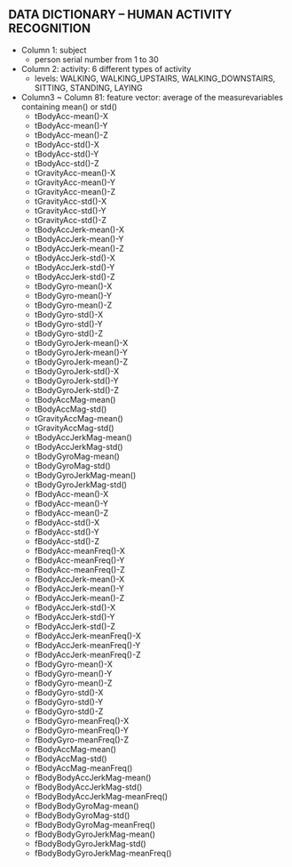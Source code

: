 ## DATA DICTIONARY – HUMAN ACTIVITY RECOGNITION
* Column 1: subject<br />
   - person serial number from 1 to 30<br />
* Column 2: activity: 6 different types of activity <br />
   - levels: WALKING, WALKING_UPSTAIRS, WALKING_DOWNSTAIRS, SITTING, STANDING, LAYING<br />
* Column3 ~ Column 81: feature vector: average of the measurevariables containing mean() or std() <br />
   - tBodyAcc-mean()-X <br />
   - tBodyAcc-mean()-Y<br />
   - tBodyAcc-mean()-Z<br />
   - tBodyAcc-std()-X<br />
   - tBodyAcc-std()-Y<br />
   - tBodyAcc-std()-Z<br />
   - tGravityAcc-mean()-X<br />
   - tGravityAcc-mean()-Y<br />
   - tGravityAcc-mean()-Z<br />
   - tGravityAcc-std()-X<br />
   - tGravityAcc-std()-Y<br />
   - tGravityAcc-std()-Z<br />
   - tBodyAccJerk-mean()-X<br />
   - tBodyAccJerk-mean()-Y<br />
   - tBodyAccJerk-mean()-Z<br />
   - tBodyAccJerk-std()-X<br />
   - tBodyAccJerk-std()-Y<br />
   - tBodyAccJerk-std()-Z<br />
   - tBodyGyro-mean()-X<br />
   - tBodyGyro-mean()-Y<br />
   - tBodyGyro-mean()-Z<br />
   - tBodyGyro-std()-X<br />
   - tBodyGyro-std()-Y<br />
   - tBodyGyro-std()-Z<br />
   - tBodyGyroJerk-mean()-X<br />
   - tBodyGyroJerk-mean()-Y<br />
   - tBodyGyroJerk-mean()-Z<br />
   - tBodyGyroJerk-std()-X<br />
   - tBodyGyroJerk-std()-Y<br />
   - tBodyGyroJerk-std()-Z<br />
   - tBodyAccMag-mean()<br />
   - tBodyAccMag-std()<br />
   - tGravityAccMag-mean()<br />
   - tGravityAccMag-std()<br />
   - tBodyAccJerkMag-mean()<br />
   - tBodyAccJerkMag-std()<br />
   - tBodyGyroMag-mean()<br />
   - tBodyGyroMag-std()<br />
   - tBodyGyroJerkMag-mean()<br />
   - tBodyGyroJerkMag-std()<br />
   - fBodyAcc-mean()-X<br />
   - fBodyAcc-mean()-Y<br />
   - fBodyAcc-mean()-Z<br />
   - fBodyAcc-std()-X<br />
   - fBodyAcc-std()-Y<br />
   - fBodyAcc-std()-Z<br />
   - fBodyAcc-meanFreq()-X<br />
   - fBodyAcc-meanFreq()-Y<br />
   - fBodyAcc-meanFreq()-Z<br />
   - fBodyAccJerk-mean()-X<br />
   - fBodyAccJerk-mean()-Y<br />
   - fBodyAccJerk-mean()-Z<br />
   - fBodyAccJerk-std()-X<br />
   - fBodyAccJerk-std()-Y<br />
   - fBodyAccJerk-std()-Z<br />
   - fBodyAccJerk-meanFreq()-X<br />
   - fBodyAccJerk-meanFreq()-Y<br />
   - fBodyAccJerk-meanFreq()-Z<br />
   - fBodyGyro-mean()-X<br />
   - fBodyGyro-mean()-Y<br />
   - fBodyGyro-mean()-Z<br />
   - fBodyGyro-std()-X<br />
   - fBodyGyro-std()-Y<br />
   - fBodyGyro-std()-Z<br />
   - fBodyGyro-meanFreq()-X<br />
   - fBodyGyro-meanFreq()-Y<br />
   - fBodyGyro-meanFreq()-Z<br />
   - fBodyAccMag-mean()<br />
   - fBodyAccMag-std()<br />
   - fBodyAccMag-meanFreq()<br />
   - fBodyBodyAccJerkMag-mean()<br />
   - fBodyBodyAccJerkMag-std()<br />
   - fBodyBodyAccJerkMag-meanFreq()<br />
   - fBodyBodyGyroMag-mean()<br />
   - fBodyBodyGyroMag-std()<br />
   - fBodyBodyGyroMag-meanFreq()<br />
   - fBodyBodyGyroJerkMag-mean()<br />
   - fBodyBodyGyroJerkMag-std()<br />
   - fBodyBodyGyroJerkMag-meanFreq()<br />
